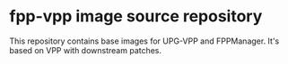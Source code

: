 # fpp-vpp image source repository

This repository contains base images for UPG-VPP and FPPManager.
It's based on VPP with downstream patches.
